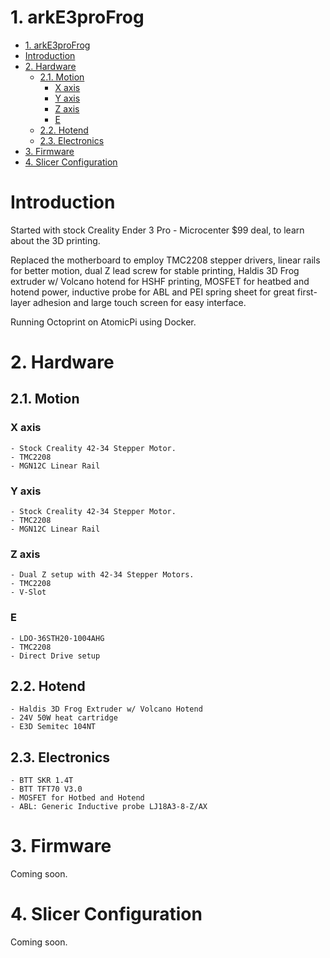 # 1. arkE3proFrog

- [1. arkE3proFrog](#1-arke3profrog)
- [Introduction](#introduction)
- [2. Hardware](#2-hardware)
  - [2.1. Motion](#21-motion)
    - [X axis](#x-axis)
    - [Y axis](#y-axis)
    - [Z axis](#z-axis)
    - [E](#e)
  - [2.2. Hotend](#22-hotend)
  - [2.3. Electronics](#23-electronics)
- [3. Firmware](#3-firmware)
- [4. Slicer Configuration](#4-slicer-configuration)

# Introduction

Started with stock Creality Ender 3 Pro - Microcenter $99 deal, to learn about the 3D printing.

Replaced the motherboard to employ TMC2208 stepper drivers, linear rails for better motion, dual Z lead
screw for stable printing, Haldis 3D Frog extruder w/ Volcano hotend for HSHF printing, MOSFET for heatbed 
and hotend power, inductive probe for ABL and PEI spring sheet for great first-layer adhesion and large 
touch screen for easy interface.

Running Octoprint on AtomicPi using Docker.

# 2. Hardware

## 2.1. Motion

### X axis

    - Stock Creality 42-34 Stepper Motor.
    - TMC2208
    - MGN12C Linear Rail

### Y axis

    - Stock Creality 42-34 Stepper Motor.
    - TMC2208
    - MGN12C Linear Rail

### Z axis

    - Dual Z setup with 42-34 Stepper Motors.
    - TMC2208
    - V-Slot

### E

    - LDO-36STH20-1004AHG
    - TMC2208
    - Direct Drive setup

## 2.2. Hotend

    - Haldis 3D Frog Extruder w/ Volcano Hotend
    - 24V 50W heat cartridge
    - E3D Semitec 104NT

## 2.3. Electronics

    - BTT SKR 1.4T
    - BTT TFT70 V3.0
    - MOSFET for Hotbed and Hotend
    - ABL: Generic Inductive probe LJ18A3-8-Z/AX

# 3. Firmware

Coming soon.

# 4. Slicer Configuration

Coming soon.